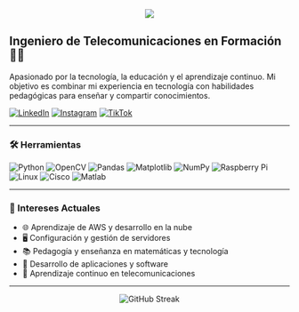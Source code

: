 <div align="center">
 <img src="https://capsule-render.vercel.app/api?type=waving&height=300&color=gradient&text=BrayanSGL&section=header&textBg=false&fontSize=75&reversal=false" />
</div>

## Ingeniero de Telecomunicaciones en Formación 👨‍💻

Apasionado por la tecnología, la educación y el aprendizaje continuo. Mi objetivo es combinar mi experiencia en tecnología con habilidades pedagógicas para enseñar y compartir conocimientos.

[![LinkedIn](https://img.shields.io/badge/LinkedIn-Connect-blue)](https://www.linkedin.com/in/brayansgl/) 
[![Instagram](https://img.shields.io/badge/Instagram-Follow-pink?logo=instagram)](https://www.instagram.com/brayansgl/) 
[![TikTok](https://img.shields.io/badge/TikTok-Follow-black?logo=tiktok)](https://www.tiktok.com/@brayansgl_)

---

### 🛠️ Herramientas
![Python](https://img.shields.io/badge/-Python-3776AB?style=flat&logo=Python&logoColor=white)
![OpenCV](https://img.shields.io/badge/-OpenCV-5C3EE8?style=flat&logo=OpenCV&logoColor=white)
![Pandas](https://img.shields.io/badge/-Pandas-150458?style=flat&logo=pandas&logoColor=white)
![Matplotlib](https://img.shields.io/badge/-Matplotlib-11557c?style=flat&logo=Python&logoColor=white)
![NumPy](https://img.shields.io/badge/-NumPy-013243?style=flat&logo=numpy&logoColor=white)
![Raspberry Pi](https://img.shields.io/badge/-RaspberryPi-C51A4A?style=flat&logo=Raspberry-Pi)
![Linux](https://img.shields.io/badge/-Linux-FCC624?style=flat&logo=Linux&logoColor=black)
![Cisco](https://img.shields.io/badge/-Cisco-1BA0D7?style=flat&logo=cisco&logoColor=white)
![Matlab](https://img.shields.io/badge/-Matlab-0076A8?style=flat&logo=mathworks&logoColor=white)

<!-- Comentado porque no lo has usado todavía -->
<!-- ![TensorFlow](https://img.shields.io/badge/-TensorFlow-FF6F00?style=flat&logo=TensorFlow&logoColor=white) -->
<!-- ![PyTorch](https://img.shields.io/badge/-PyTorch-EE4C2C?style=flat&logo=PyTorch&logoColor=white) -->
<!-- ![YOLO](https://img.shields.io/badge/-YOLO-00FFFF?style=flat&logo=YOLO&logoColor=black) -->

---

### 🎯 Intereses Actuales
- 🌐 Aprendizaje de AWS y desarrollo en la nube
- 🖥️ Configuración y gestión de servidores
- 📚 Pedagogía y enseñanza en matemáticas y tecnología
- 🤖 Desarrollo de aplicaciones y software
- 🚀 Aprendizaje continuo en telecomunicaciones

---

<div align="center">
 <img src="https://github-readme-streak-stats.herokuapp.com?user=BrayanSGL&theme=radical&border_radius=8&locale=es&short_numbers=true" alt="GitHub Streak" />
</div>
